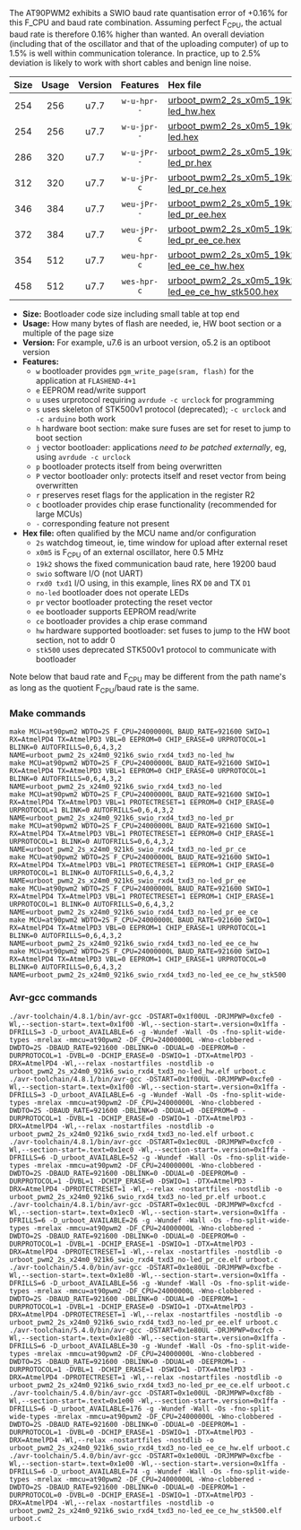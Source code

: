 The AT90PWM2 exhibits a SWIO baud rate quantisation error of +0.16% for this F_CPU and baud rate combination. Assuming perfect F<sub>CPU</sub>, the actual baud rate is therefore 0.16% higher than wanted. An overall deviation (including that of the oscillator and that of the uploading computer) of up to 1.5% is well within communication tolerance. In practice, up to 2.5% deviation is likely to work with short cables and benign line noise.

|Size|Usage|Version|Features|Hex file|
|:-:|:-:|:-:|:-:|:--|
|254|256|u7.7|`w-u-hpr--`|[urboot_pwm2_2s_x0m5_19k2_swio_rxd4_txd3_no-led_hw.hex](https://raw.githubusercontent.com/stefanrueger/urboot.hex/main/mcus/at90pwm2/watchdog_2_s/external_oscillator/%2B0m500000_hz/%2B%2B19k2_baud/uart0_rxd4_txd3/no-led/urboot_pwm2_2s_x0m5_19k2_swio_rxd4_txd3_no-led_hw.hex)|
|254|256|u7.7|`w-u-jpr--`|[urboot_pwm2_2s_x0m5_19k2_swio_rxd4_txd3_no-led.hex](https://raw.githubusercontent.com/stefanrueger/urboot.hex/main/mcus/at90pwm2/watchdog_2_s/external_oscillator/%2B0m500000_hz/%2B%2B19k2_baud/uart0_rxd4_txd3/no-led/urboot_pwm2_2s_x0m5_19k2_swio_rxd4_txd3_no-led.hex)|
|286|320|u7.7|`w-u-jPr--`|[urboot_pwm2_2s_x0m5_19k2_swio_rxd4_txd3_no-led_pr.hex](https://raw.githubusercontent.com/stefanrueger/urboot.hex/main/mcus/at90pwm2/watchdog_2_s/external_oscillator/%2B0m500000_hz/%2B%2B19k2_baud/uart0_rxd4_txd3/no-led/urboot_pwm2_2s_x0m5_19k2_swio_rxd4_txd3_no-led_pr.hex)|
|312|320|u7.7|`w-u-jPr-c`|[urboot_pwm2_2s_x0m5_19k2_swio_rxd4_txd3_no-led_pr_ce.hex](https://raw.githubusercontent.com/stefanrueger/urboot.hex/main/mcus/at90pwm2/watchdog_2_s/external_oscillator/%2B0m500000_hz/%2B%2B19k2_baud/uart0_rxd4_txd3/no-led/urboot_pwm2_2s_x0m5_19k2_swio_rxd4_txd3_no-led_pr_ce.hex)|
|346|384|u7.7|`weu-jPr--`|[urboot_pwm2_2s_x0m5_19k2_swio_rxd4_txd3_no-led_pr_ee.hex](https://raw.githubusercontent.com/stefanrueger/urboot.hex/main/mcus/at90pwm2/watchdog_2_s/external_oscillator/%2B0m500000_hz/%2B%2B19k2_baud/uart0_rxd4_txd3/no-led/urboot_pwm2_2s_x0m5_19k2_swio_rxd4_txd3_no-led_pr_ee.hex)|
|372|384|u7.7|`weu-jPr-c`|[urboot_pwm2_2s_x0m5_19k2_swio_rxd4_txd3_no-led_pr_ee_ce.hex](https://raw.githubusercontent.com/stefanrueger/urboot.hex/main/mcus/at90pwm2/watchdog_2_s/external_oscillator/%2B0m500000_hz/%2B%2B19k2_baud/uart0_rxd4_txd3/no-led/urboot_pwm2_2s_x0m5_19k2_swio_rxd4_txd3_no-led_pr_ee_ce.hex)|
|354|512|u7.7|`weu-hpr-c`|[urboot_pwm2_2s_x0m5_19k2_swio_rxd4_txd3_no-led_ee_ce_hw.hex](https://raw.githubusercontent.com/stefanrueger/urboot.hex/main/mcus/at90pwm2/watchdog_2_s/external_oscillator/%2B0m500000_hz/%2B%2B19k2_baud/uart0_rxd4_txd3/no-led/urboot_pwm2_2s_x0m5_19k2_swio_rxd4_txd3_no-led_ee_ce_hw.hex)|
|458|512|u7.7|`wes-hpr-c`|[urboot_pwm2_2s_x0m5_19k2_swio_rxd4_txd3_no-led_ee_ce_hw_stk500.hex](https://raw.githubusercontent.com/stefanrueger/urboot.hex/main/mcus/at90pwm2/watchdog_2_s/external_oscillator/%2B0m500000_hz/%2B%2B19k2_baud/uart0_rxd4_txd3/no-led/urboot_pwm2_2s_x0m5_19k2_swio_rxd4_txd3_no-led_ee_ce_hw_stk500.hex)|

- **Size:** Bootloader code size including small table at top end
- **Usage:** How many bytes of flash are needed, ie, HW boot section or a multiple of the page size
- **Version:** For example, u7.6 is an urboot version, o5.2 is an optiboot version
- **Features:**
  + `w` bootloader provides `pgm_write_page(sram, flash)` for the application at `FLASHEND-4+1`
  + `e` EEPROM read/write support
  + `u` uses urprotocol requiring `avrdude -c urclock` for programming
  + `s` uses skeleton of STK500v1 protocol (deprecated); `-c urclock` and `-c arduino` both work
  + `h` hardware boot section: make sure fuses are set for reset to jump to boot section
  + `j` vector bootloader: applications *need to be patched externally*, eg, using `avrdude -c urclock`
  + `p` bootloader protects itself from being overwritten
  + `P` vector bootloader only: protects itself and reset vector from being overwritten
  + `r` preserves reset flags for the application in the register R2
  + `c` bootloader provides chip erase functionality (recommended for large MCUs)
  + `-` corresponding feature not present
- **Hex file:** often qualified by the MCU name and/or configuration
  + `2s` watchdog timeout, ie, time window for upload after external reset
  + `x0m5` is F<sub>CPU</sub> of an external oscillator, here 0.5 MHz
  + `19k2` shows the fixed communication baud rate, here 19200 baud
  + `swio` software I/O (not UART)
  + `rxd0 txd1` I/O using, in this example, lines RX `D0` and TX `D1`
  + `no-led` bootloader does not operate LEDs
  + `pr` vector bootloader protecting the reset vector
  + `ee` bootloader supports EEPROM read/write
  + `ce` bootloader provides a chip erase command
  + `hw` hardware supported bootloader: set fuses to jump to the HW boot section, not to addr 0
  + `stk500` uses deprecated STK500v1 protocol to communicate with bootloader


Note below that baud rate and F<sub>CPU</sub> may be different from the path name's as long as the quotient F<sub>CPU</sub>/baud rate is the same.

### Make commands
```
make MCU=at90pwm2 WDTO=2S F_CPU=24000000L BAUD_RATE=921600 SWIO=1 RX=AtmelPD4 TX=AtmelPD3 VBL=0 EEPROM=0 CHIP_ERASE=0 URPROTOCOL=1 BLINK=0 AUTOFRILLS=0,6,4,3,2 NAME=urboot_pwm2_2s_x24m0_921k6_swio_rxd4_txd3_no-led_hw
make MCU=at90pwm2 WDTO=2S F_CPU=24000000L BAUD_RATE=921600 SWIO=1 RX=AtmelPD4 TX=AtmelPD3 VBL=1 EEPROM=0 CHIP_ERASE=0 URPROTOCOL=1 BLINK=0 AUTOFRILLS=0,6,4,3,2 NAME=urboot_pwm2_2s_x24m0_921k6_swio_rxd4_txd3_no-led
make MCU=at90pwm2 WDTO=2S F_CPU=24000000L BAUD_RATE=921600 SWIO=1 RX=AtmelPD4 TX=AtmelPD3 VBL=1 PROTECTRESET=1 EEPROM=0 CHIP_ERASE=0 URPROTOCOL=1 BLINK=0 AUTOFRILLS=0,6,4,3,2 NAME=urboot_pwm2_2s_x24m0_921k6_swio_rxd4_txd3_no-led_pr
make MCU=at90pwm2 WDTO=2S F_CPU=24000000L BAUD_RATE=921600 SWIO=1 RX=AtmelPD4 TX=AtmelPD3 VBL=1 PROTECTRESET=1 EEPROM=0 CHIP_ERASE=1 URPROTOCOL=1 BLINK=0 AUTOFRILLS=0,6,4,3,2 NAME=urboot_pwm2_2s_x24m0_921k6_swio_rxd4_txd3_no-led_pr_ce
make MCU=at90pwm2 WDTO=2S F_CPU=24000000L BAUD_RATE=921600 SWIO=1 RX=AtmelPD4 TX=AtmelPD3 VBL=1 PROTECTRESET=1 EEPROM=1 CHIP_ERASE=0 URPROTOCOL=1 BLINK=0 AUTOFRILLS=0,6,4,3,2 NAME=urboot_pwm2_2s_x24m0_921k6_swio_rxd4_txd3_no-led_pr_ee
make MCU=at90pwm2 WDTO=2S F_CPU=24000000L BAUD_RATE=921600 SWIO=1 RX=AtmelPD4 TX=AtmelPD3 VBL=1 PROTECTRESET=1 EEPROM=1 CHIP_ERASE=1 URPROTOCOL=1 BLINK=0 AUTOFRILLS=0,6,4,3,2 NAME=urboot_pwm2_2s_x24m0_921k6_swio_rxd4_txd3_no-led_pr_ee_ce
make MCU=at90pwm2 WDTO=2S F_CPU=24000000L BAUD_RATE=921600 SWIO=1 RX=AtmelPD4 TX=AtmelPD3 VBL=0 EEPROM=1 CHIP_ERASE=1 URPROTOCOL=1 BLINK=0 AUTOFRILLS=0,6,4,3,2 NAME=urboot_pwm2_2s_x24m0_921k6_swio_rxd4_txd3_no-led_ee_ce_hw
make MCU=at90pwm2 WDTO=2S F_CPU=24000000L BAUD_RATE=921600 SWIO=1 RX=AtmelPD4 TX=AtmelPD3 VBL=0 EEPROM=1 CHIP_ERASE=1 URPROTOCOL=0 BLINK=0 AUTOFRILLS=0,6,4,3,2 NAME=urboot_pwm2_2s_x24m0_921k6_swio_rxd4_txd3_no-led_ee_ce_hw_stk500
```

### Avr-gcc commands
```
./avr-toolchain/4.8.1/bin/avr-gcc -DSTART=0x1f00UL -DRJMPWP=0xcfe0 -Wl,--section-start=.text=0x1f00 -Wl,--section-start=.version=0x1ffa -DFRILLS=3 -D_urboot_AVAILABLE=6 -g -Wundef -Wall -Os -fno-split-wide-types -mrelax -mmcu=at90pwm2 -DF_CPU=24000000L -Wno-clobbered -DWDTO=2S -DBAUD_RATE=921600 -DBLINK=0 -DDUAL=0 -DEEPROM=0 -DURPROTOCOL=1 -DVBL=0 -DCHIP_ERASE=0 -DSWIO=1 -DTX=AtmelPD3 -DRX=AtmelPD4 -Wl,--relax -nostartfiles -nostdlib -o urboot_pwm2_2s_x24m0_921k6_swio_rxd4_txd3_no-led_hw.elf urboot.c
./avr-toolchain/4.8.1/bin/avr-gcc -DSTART=0x1f00UL -DRJMPWP=0xcfe0 -Wl,--section-start=.text=0x1f00 -Wl,--section-start=.version=0x1ffa -DFRILLS=3 -D_urboot_AVAILABLE=6 -g -Wundef -Wall -Os -fno-split-wide-types -mrelax -mmcu=at90pwm2 -DF_CPU=24000000L -Wno-clobbered -DWDTO=2S -DBAUD_RATE=921600 -DBLINK=0 -DDUAL=0 -DEEPROM=0 -DURPROTOCOL=1 -DVBL=1 -DCHIP_ERASE=0 -DSWIO=1 -DTX=AtmelPD3 -DRX=AtmelPD4 -Wl,--relax -nostartfiles -nostdlib -o urboot_pwm2_2s_x24m0_921k6_swio_rxd4_txd3_no-led.elf urboot.c
./avr-toolchain/4.8.1/bin/avr-gcc -DSTART=0x1ec0UL -DRJMPWP=0xcfc0 -Wl,--section-start=.text=0x1ec0 -Wl,--section-start=.version=0x1ffa -DFRILLS=6 -D_urboot_AVAILABLE=52 -g -Wundef -Wall -Os -fno-split-wide-types -mrelax -mmcu=at90pwm2 -DF_CPU=24000000L -Wno-clobbered -DWDTO=2S -DBAUD_RATE=921600 -DBLINK=0 -DDUAL=0 -DEEPROM=0 -DURPROTOCOL=1 -DVBL=1 -DCHIP_ERASE=0 -DSWIO=1 -DTX=AtmelPD3 -DRX=AtmelPD4 -DPROTECTRESET=1 -Wl,--relax -nostartfiles -nostdlib -o urboot_pwm2_2s_x24m0_921k6_swio_rxd4_txd3_no-led_pr.elf urboot.c
./avr-toolchain/4.8.1/bin/avr-gcc -DSTART=0x1ec0UL -DRJMPWP=0xcfcd -Wl,--section-start=.text=0x1ec0 -Wl,--section-start=.version=0x1ffa -DFRILLS=6 -D_urboot_AVAILABLE=26 -g -Wundef -Wall -Os -fno-split-wide-types -mrelax -mmcu=at90pwm2 -DF_CPU=24000000L -Wno-clobbered -DWDTO=2S -DBAUD_RATE=921600 -DBLINK=0 -DDUAL=0 -DEEPROM=0 -DURPROTOCOL=1 -DVBL=1 -DCHIP_ERASE=1 -DSWIO=1 -DTX=AtmelPD3 -DRX=AtmelPD4 -DPROTECTRESET=1 -Wl,--relax -nostartfiles -nostdlib -o urboot_pwm2_2s_x24m0_921k6_swio_rxd4_txd3_no-led_pr_ce.elf urboot.c
./avr-toolchain/5.4.0/bin/avr-gcc -DSTART=0x1e80UL -DRJMPWP=0xcfbe -Wl,--section-start=.text=0x1e80 -Wl,--section-start=.version=0x1ffa -DFRILLS=6 -D_urboot_AVAILABLE=56 -g -Wundef -Wall -Os -fno-split-wide-types -mrelax -mmcu=at90pwm2 -DF_CPU=24000000L -Wno-clobbered -DWDTO=2S -DBAUD_RATE=921600 -DBLINK=0 -DDUAL=0 -DEEPROM=1 -DURPROTOCOL=1 -DVBL=1 -DCHIP_ERASE=0 -DSWIO=1 -DTX=AtmelPD3 -DRX=AtmelPD4 -DPROTECTRESET=1 -Wl,--relax -nostartfiles -nostdlib -o urboot_pwm2_2s_x24m0_921k6_swio_rxd4_txd3_no-led_pr_ee.elf urboot.c
./avr-toolchain/5.4.0/bin/avr-gcc -DSTART=0x1e80UL -DRJMPWP=0xcfcb -Wl,--section-start=.text=0x1e80 -Wl,--section-start=.version=0x1ffa -DFRILLS=6 -D_urboot_AVAILABLE=30 -g -Wundef -Wall -Os -fno-split-wide-types -mrelax -mmcu=at90pwm2 -DF_CPU=24000000L -Wno-clobbered -DWDTO=2S -DBAUD_RATE=921600 -DBLINK=0 -DDUAL=0 -DEEPROM=1 -DURPROTOCOL=1 -DVBL=1 -DCHIP_ERASE=1 -DSWIO=1 -DTX=AtmelPD3 -DRX=AtmelPD4 -DPROTECTRESET=1 -Wl,--relax -nostartfiles -nostdlib -o urboot_pwm2_2s_x24m0_921k6_swio_rxd4_txd3_no-led_pr_ee_ce.elf urboot.c
./avr-toolchain/5.4.0/bin/avr-gcc -DSTART=0x1e00UL -DRJMPWP=0xcf8b -Wl,--section-start=.text=0x1e00 -Wl,--section-start=.version=0x1ffa -DFRILLS=6 -D_urboot_AVAILABLE=176 -g -Wundef -Wall -Os -fno-split-wide-types -mrelax -mmcu=at90pwm2 -DF_CPU=24000000L -Wno-clobbered -DWDTO=2S -DBAUD_RATE=921600 -DBLINK=0 -DDUAL=0 -DEEPROM=1 -DURPROTOCOL=1 -DVBL=0 -DCHIP_ERASE=1 -DSWIO=1 -DTX=AtmelPD3 -DRX=AtmelPD4 -Wl,--relax -nostartfiles -nostdlib -o urboot_pwm2_2s_x24m0_921k6_swio_rxd4_txd3_no-led_ee_ce_hw.elf urboot.c
./avr-toolchain/5.4.0/bin/avr-gcc -DSTART=0x1e00UL -DRJMPWP=0xcfbe -Wl,--section-start=.text=0x1e00 -Wl,--section-start=.version=0x1ffa -DFRILLS=6 -D_urboot_AVAILABLE=74 -g -Wundef -Wall -Os -fno-split-wide-types -mrelax -mmcu=at90pwm2 -DF_CPU=24000000L -Wno-clobbered -DWDTO=2S -DBAUD_RATE=921600 -DBLINK=0 -DDUAL=0 -DEEPROM=1 -DURPROTOCOL=0 -DVBL=0 -DCHIP_ERASE=1 -DSWIO=1 -DTX=AtmelPD3 -DRX=AtmelPD4 -Wl,--relax -nostartfiles -nostdlib -o urboot_pwm2_2s_x24m0_921k6_swio_rxd4_txd3_no-led_ee_ce_hw_stk500.elf urboot.c
```

